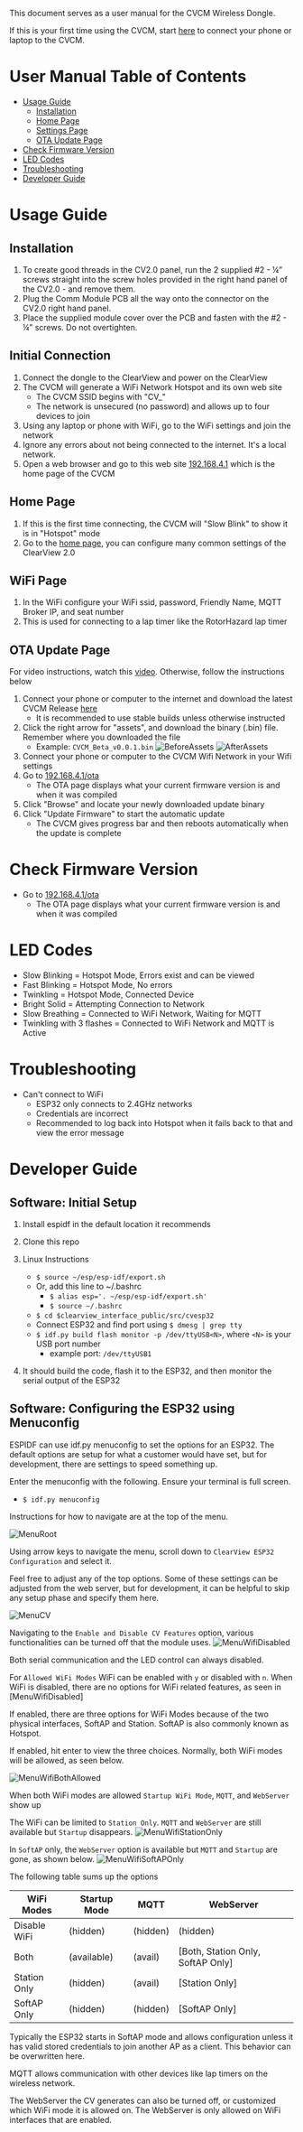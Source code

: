 This document serves as a user manual for the CVCM Wireless Dongle. 

If this is your first time using the CVCM, start [here](#initial-connection) to connect your phone or laptop to the CVCM.

# User Manual Table of Contents

- [Usage Guide](#usage-guide)
  * [Installation](#installation)
  * [Home Page](#home-page)
  * [Settings Page](#settings-page)
  * [OTA Update Page](#ota-update-page)
- [Check Firmware Version](#check-firmware-version)
- [LED Codes](#led-codes)
- [Troubleshooting](#troubleshooting)
- [Developer Guide](#developer-guide)


<!-- toc -->



# Usage Guide

## Installation

1. To create good threads in the CV2.0 panel, run the 2 supplied #2 - ¼” screws straight into the screw holes provided in the right hand panel of the CV2.0 - and remove them.
1. Plug the Comm Module PCB all the way onto the connector on the CV2.0 right hand panel.
1. Place the supplied module cover over the PCB and fasten with the #2 - ¼” screws. Do not overtighten. 

## Initial Connection

1. Connect the dongle to the ClearView and power on the ClearView
1. The CVCM will generate a WiFi Network Hotspot and its own web site 
   * The CVCM SSID begins with "CV_" 
   * The network is unsecured (no password) and allows up to four devices to join
1. Using any laptop or phone with WiFi, go to the WiFi settings and join the network
1. Ignore any errors about not being connected to the internet. It's a local network.
1. Open a web browser and go to this web site [192.168.4.1](http://192.168.4.1) which is the home page of the CVCM

## Home Page 

1. If this is the first time connecting, the CVCM will "Slow Blink" to show it is in "Hotspot" mode
1. Go to the [home page](http://192.168.4.1), you can configure many common settings of the ClearView 2.0


## WiFi Page

1. In the WiFi configure your WiFi ssid, password, Friendly Name, MQTT Broker IP, and seat number
1. This is used for connecting to a lap timer like the RotorHazard lap timer

## OTA Update Page

For video instructions, watch this [video](https://youtu.be/DIWGuAUPeJM). Otherwise, follow the instructions below

1. Connect your phone or computer to the internet and download the latest CVCM Release [here](https://github.com/ryaniftron/clearview_interface_public/releases)
   * It is recommended to use stable builds unless otherwise instructed
1. Click the right arrow for "assets", and download the binary (.bin) file. Remember where you downloaded the file
    * Example: `CVCM_Beta_v0.0.1.bin`
    ![BeforeAssets](AssetsBefore.png)
    ![AfterAssets](AssetsAfter.png)
1. Connect your phone or computer to the CVCM Wifi Network in your Wifi settings
1. Go to [192.168.4.1/ota](http://192.168.4.1/ota)
   * The OTA page displays what your current firmware version is and when it was compiled
1. Click "Browse" and locate your newly downloaded update binary
1. Click "Update Firmware" to start the automatic update
   * The CVCM gives progress bar and then reboots automatically when the update is complete

# Check Firmware Version

* Go to [192.168.4.1/ota](http://192.168.4.1/ota)
   * The OTA page displays what your current firmware version is and when it was compiled

# LED Codes
* Slow Blinking = Hotspot Mode, Errors exist and can be viewed
* Fast Blinking = Hotspot Mode, No errors
* Twinkling = Hotspot Mode, Connected Device
* Bright Solid = Attempting Connection to Network
* Slow Breathing = Connected to WiFi Network, Waiting for MQTT
* Twinkling with 3 flashes = Connected to WiFi Network and MQTT is Active

# Troubleshooting
* Can't connect to WiFi
  * ESP32 only connects to 2.4GHz networks
  * Credentials are incorrect
  * Recommended to log back into Hotspot when it fails back to that and view the error message


# Developer Guide

## Software: Initial Setup

1. Install espidf in the default location it recommends
1. Clone this repo
1. Linux Instructions
   * `$ source ~/esp/esp-idf/export.sh`
   * Or, add this line to ~/.bashrc
     * `$ alias esp='. ~/esp/esp-idf/export.sh'`
     * `$ source ~/.bashrc`
   * `$ cd $clearview_interface_public/src/cvesp32`
   * Connect ESP32 and find port using `$ dmesg | grep tty`
   * `$ idf.py build flash monitor -p /dev/ttyUSB<N>`, where `<N>` is your USB port number
      * example port: `/dev/ttyUSB1`

1. It should build the code, flash it to the ESP32, and then monitor the serial output of the ESP32

## Software: Configuring the ESP32 using Menuconfig

ESPIDF can use idf.py menuconfig to set the options for an ESP32. The default options are setup for what a customer would have set, but for development, there are settings to speed something up. 

Enter the menuconfig with the following. Ensure your terminal is full screen.
* `$ idf.py menuconfig`

Instructions for how to navigate are at the top of the menu.

![MenuRoot](MenuRoot.png)

Using arrow keys to navigate the menu, scroll down to `ClearView ESP32 Configuration` and select it. 


Feel free to adjust any of the top options. Some of these settings can be adjusted from the web server, but for development, it can be helpful to skip any setup phase and specify them here. 

![MenuCV](MenuCV.png)

Navigating to the `Enable and Disable CV Features` option, various functionalities can be turned off that the module uses. 
![MenuWifiDisabled](MenuWifiDisabled.png)

Both serial communication and the LED control can always disabled. 

For `Allowed WiFi Modes` WiFi can be enabled with `y` or disabled with `n`. When WiFi is disabled, there are no options for WiFi related features, as seen in [MenuWifiDisabled]

If enabled, there are three options for WiFi Modes because of the two physical interfaces, SoftAP and Station. SoftAP is also commonly known as Hotspot. 


If enabled, hit enter to view the three choices. Normally, both WiFi modes will be allowed, as seen below.

![MenuWifiBothAllowed](MenuWifiBothAllowed.png)

When both WiFi modes are allowed `Startup WiFi Mode`, `MQTT`, and `WebServer` show up

The WiFi can be limited to `Station Only`. `MQTT`  and `WebServer` are still available but `Startup` disappears.
![MenuWifiStationOnly](MenuWifiStationOnly.png)

In `SoftAP` only, the `WebServer` option is available but `MQTT` and `Startup` are gone, as shown below.
![MenuWifiSoftAPOnly](MenuWifiSoftAPOnly.png)

The following table sums up the options

| WiFi Modes   | Startup Mode | MQTT     | WebServer                         |
|--------------|--------------|----------|-----------------------------------|
| Disable WiFi | (hidden)     | (hidden) | (hidden)                          |
| Both         | (available)  | (avail)  | [Both, Station Only, SoftAP Only] |
| Station Only | (hidden)     | (avail)  | [Station Only]                    |
| SoftAP Only  | (hidden)     | (hidden) | [SoftAP Only]                     |


Typically the ESP32 starts in SoftAP mode and allows configuration unless it has valid stored credentials to join another AP as a client. This behavior can be overwritten here. 

MQTT allows communication with other devices like lap timers on the wireless network.

The WebServer the CV generates can also be turned off, or customized which WiFi mode it is allowed on. The WebServer is only allowed on WiFi interfaces that are enabled.










